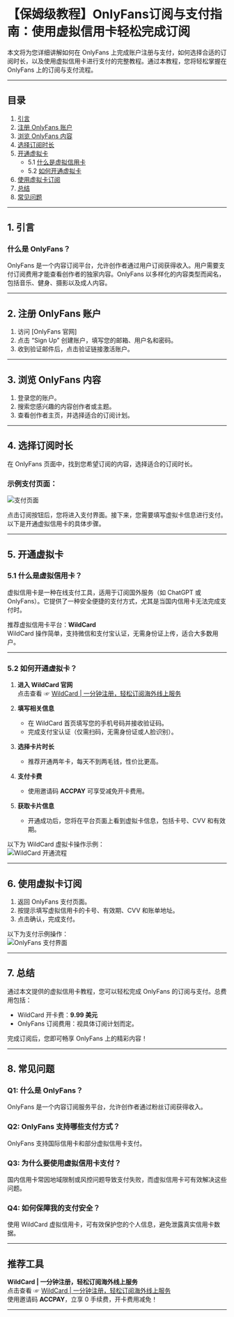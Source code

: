# 【保姆级教程】OnlyFans订阅与支付指南：使用虚拟信用卡轻松完成订阅

本文将为您详细讲解如何在 OnlyFans 上完成账户注册与支付，如何选择合适的订阅时长，以及使用虚拟信用卡进行支付的完整教程。通过本教程，您将轻松掌握在 OnlyFans 上的订阅与支付流程。

---

## 目录

1. [引言](#引言)  
2. [注册 OnlyFans 账户](#注册-onlyfans-账户)  
3. [浏览 OnlyFans 内容](#浏览-onlyfans-内容)  
4. [选择订阅时长](#选择订阅时长)  
5. [开通虚拟卡](#开通虚拟卡)  
   - 5.1 [什么是虚拟信用卡](#什么是虚拟信用卡)  
   - 5.2 [如何开通虚拟卡](#如何开通虚拟卡)  
6. [使用虚拟卡订阅](#使用虚拟卡订阅)  
7. [总结](#总结)  
8. [常见问题](#常见问题)

---

## 1. 引言

### 什么是 OnlyFans？
OnlyFans 是一个内容订阅平台，允许创作者通过用户订阅获得收入。用户需要支付订阅费用才能查看创作者的独家内容。OnlyFans 以多样化的内容类型而闻名，包括音乐、健身、摄影以及成人内容。

---

## 2. 注册 OnlyFans 账户

1. 访问 [OnlyFans 官网]
2. 点击 “Sign Up” 创建账户，填写您的邮箱、用户名和密码。
3. 收到验证邮件后，点击验证链接激活账户。

---

## 3. 浏览 OnlyFans 内容

1. 登录您的账户。
2. 搜索您感兴趣的内容创作者或主题。
3. 查看创作者主页，并选择适合的订阅计划。

---

## 4. 选择订阅时长

在 OnlyFans 页面中，找到您希望订阅的内容，选择适合的订阅时长。

### 示例支付页面：
![支付页面](https://puputeju-tc.oss-cn-beijing.aliyuncs.com/tWc7mEfFzuS3P8T.png)

点击订阅按钮后，您将进入支付界面。接下来，您需要填写虚拟卡信息进行支付。以下是开通虚拟信用卡的具体步骤。

---

## 5. 开通虚拟卡

### 5.1 什么是虚拟信用卡？

虚拟信用卡是一种在线支付工具，适用于订阅国外服务（如 ChatGPT 或 OnlyFans）。它提供了一种安全便捷的支付方式，尤其是当国内信用卡无法完成支付时。

推荐虚拟信用卡平台：**WildCard**  
WildCard 操作简单，支持微信和支付宝认证，无需身份证上传，适合大多数用户。

---

### 5.2 如何开通虚拟卡？

1. **进入 WildCard 官网**  
   点击查看 ☞ [WildCard | 一分钟注册，轻松订阅海外线上服务](https://bit.ly/bewildcard)

2. **填写相关信息**  
   - 在 WildCard 首页填写您的手机号码并接收验证码。
   - 完成支付宝认证（仅需扫码，无需身份证或人脸识别）。

3. **选择卡片时长**  
   - 推荐开通两年卡，每天不到两毛钱，性价比更高。

4. **支付卡费**  
   - 使用邀请码 **ACCPAY** 可享受减免开卡费用。

5. **获取卡片信息**  
   - 开通成功后，您将在平台页面上看到虚拟卡信息，包括卡号、CVV 和有效期。

以下为 WildCard 虚拟卡操作示例：  
![WildCard 开通流程](https://puputeju-tc.oss-cn-beijing.aliyuncs.com/swk3aUTVeQmG2S7.png)

---

## 6. 使用虚拟卡订阅

1. 返回 OnlyFans 支付页面。  
2. 按提示填写虚拟信用卡的卡号、有效期、CVV 和账单地址。  
3. 点击确认，完成支付。  

以下为支付示例操作：  
![OnlyFans 支付界面](https://puputeju-tc.oss-cn-beijing.aliyuncs.com/hbQ13D4Ga9lUefs.png)

---

## 7. 总结

通过本文提供的虚拟信用卡教程，您可以轻松完成 OnlyFans 的订阅与支付。总费用包括：
- WildCard 开卡费：**9.99 美元**
- OnlyFans 订阅费用：视具体订阅计划而定。

完成订阅后，您即可畅享 OnlyFans 上的精彩内容！

---

## 8. 常见问题

### Q1: 什么是 OnlyFans？
OnlyFans 是一个内容订阅服务平台，允许创作者通过粉丝订阅获得收入。

### Q2: OnlyFans 支持哪些支付方式？
OnlyFans 支持国际信用卡和部分虚拟信用卡支付。

### Q3: 为什么要使用虚拟信用卡支付？
国内信用卡常因地域限制或风控问题导致支付失败，而虚拟信用卡可有效解决这些问题。

### Q4: 如何保障我的支付安全？
使用 WildCard 虚拟信用卡，可有效保护您的个人信息，避免泄露真实信用卡数据。

---

## 推荐工具

**WildCard | 一分钟注册，轻松订阅海外线上服务**  
点击查看 ☞ [WildCard | 一分钟注册，轻松订阅海外线上服务](https://bit.ly/bewildcard)  
使用邀请码 **ACCPAY**，立享 0 手续费，开卡费用减免！

---


